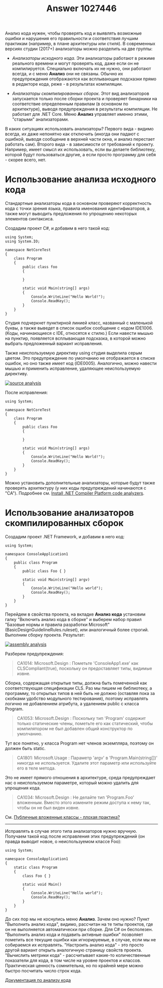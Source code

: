﻿---
title: "Answer 1027446"
se.owner.user_id: 240512
se.owner.display_name: "MSDN.WhiteKnight"
se.owner.link: "https://ru.stackoverflow.com/users/240512/msdn-whiteknight"
se.answer_id: 1027446
se.question_id: 1025834
se.post_type: answer
se.score: 8
se.is_accepted: True
---
<p>Анализ кода нужен, чтобы проверять код и выявлять возможные ошибки и нарушения его правильности и соответствия лучшим практикам (например, в плане архитектуры или стиля). В современных версиях студии (2017+) анализаторы можно разделить на две группы:</p>

<ul>
<li><p><em>Анализаторы исходного кода.</em> Эти анализаторы работают в режиме реального времени и могут проверять код, даже если он не компилируется. Специально включать их не нужно, они работают всегда, и с меню <strong>Анализ</strong> они не связаны. Обычно их предупреждения отображаются как всплывающие подсказки прямо в редакторе кода, реже - в результатах компиляции.</p></li>
<li><p><em>Анализаторы скомпилированных сборок.</em> Этот вид анализаторов запускается только после сборки проекта и проверяет бинарники на соответствие определенным правилам (в основном по архитектуре), выводя предупреждения в результаты компиляции. Не работает для .NET Core. Меню <strong>Анализ</strong> управляет именно этими, "старыми" анализаторами. </p></li>
</ul>

<p>В каких ситуациях использовать анализаторы? Первого вида - видимо всегда, их даже непонятно как отключить (иногда они падают с ошибкой, выводя сообщение в верхней части окна, и анализ перестает работать сам). Второго вида - в зависимости от требований к проекту. Например, имеет смысл их использовать, если вы делаете библиотеку, которой будут пользоваться другие, а если просто программу для себя - скорее всего, нет.</p>

<h1>Использование анализа исходного кода</h1>

<p>Стандартные анализаторы кода в основном проверяют корректность кода с точки зрения языка, правила именования идентификаторов, а также могут выводить предложения по упрощению некоторых элементов синтаксиса.</p>

<p>Создадим проект C#, и добавим в него такой код:</p>

<pre><code>using System;
using System.IO;

namespace NetCoreTest
{
    class Program
    {        
        public class foo
        {

        }

        static void Main(string[] args)
        {            
            Console.WriteLine("Hello World!");
            Console.ReadKey();
        }
    }
}
</code></pre>

<p>Студия подчеркнет пунктирной линией класс, названный с маленькой буквы, а также выведет в список ошибок сообщение с кодом IDE1006. (Коды, начинающиеся с IDE, относятся к стилю.) Если навести мышью на пунктир, появляется всплывающая подсказка, в которой можно выбрать предложенный вариант исправления. </p>

<p>Также неиспользуемую директиву using студия выделила серым цветом. Это предупреждение по умолчанию не отображается в списке ошибок, но оно также имеет код (IDE0005). Аналогично, можно навести мышью и применить исправление, удаляющее неиспользуемую директиву. </p>

<p><a href="https://i.stack.imgur.com/BfbWm.png" rel="noreferrer"><img src="https://i.stack.imgur.com/BfbWm.png" alt="source analysis"></a></p>

<p>После исправления:</p>

<pre><code>using System;

namespace NetCoreTest
{
    class Program
    {        
        public class Foo
        {

        }

        static void Main(string[] args)
        {            
            Console.WriteLine("Hello World!");
            Console.ReadKey();
        }
    }
}
</code></pre>

<p>Можно установить дополнительные анализаторы, которые будут также проверять архитектуру (у них коды предупреждений начинаются с "CA"). Подробнее см. <a href="https://docs.microsoft.com/en-us/visualstudio/code-quality/install-roslyn-analyzers" rel="noreferrer">Install .NET Compiler Platform code analyzers</a>.</p>

<h1>Использование анализаторов скомпилированных сборок</h1>

<p>Создадим проект .NET Framework, и добавим в него код:</p>

<pre><code>using System;

namespace ConsoleApplication1
{
    public class Program
    {
        public class Foo { }

        static void Main(string[] argv)
        {
            Console.WriteLine("Hello world");
            Console.ReadKey();
        }  
    }
}
</code></pre>

<p>Перейдем в свойства проекта, на вкладке <strong>Анализ кода</strong> установим галку "Включить анализ кода в сборке" и выберем набор правил "Базовые нормы и правила разработки Microsoft" (BasicDesignGuidelineRules.ruleset), или аналогичный более строгий. Выполним сборку проекта. Результат:</p>

<p><a href="https://i.stack.imgur.com/q1Rvi.png" rel="noreferrer"><img src="https://i.stack.imgur.com/q1Rvi.png" alt="assembly analysis"></a></p>

<p>Разберем предупреждения:</p>

<blockquote>
  <p>CA1014: Microsoft.Design : Пометьте 'ConsoleApp1.exe' как CLSCompliant(true), поскольку он предоставляет типы, видимые извне.</p>
</blockquote>

<p>Сборка, содержащая открытые типы, должна быть помеченной как соответствующая спецификации CLS. Раз мы пишем не библиотеку, а программу, то открытых типов в ней быть не должно (оставляя пока за скобками удобство модульного тестирования), поэтому исправлять логично не добавлением атрибута, а удалением public с класса Program.</p>

<blockquote>
  <p>CA1053: Microsoft.Design : Поскольку тип 'Program' содержит только статические члены, пометьте его как статический, чтобы компилятором не был добавлен общий конструктор по умолчанию.</p>
</blockquote>

<p>Тут все понятно, у класса Program нет членов экземпляра, поэтому он должен быть static.</p>

<blockquote>
  <p>CA1801: Microsoft.Usage : Параметр 'argv' в 'Program.Main(string[])' никогда не используется. Удалите этот параметр или используйте его в теле метода.</p>
</blockquote>

<p>Это не имеет прямого отношения в архитектуре, среда предупреждает нас о неиспользуемом параметре, который можно удалить для упрощения кода.</p>

<blockquote>
  <p>CA1034: Microsoft.Design : Не делайте тип 'Program.Foo' вложенным. Вместо этого измените режим доступа к нему так, чтобы он не был виден извне.</p>
</blockquote>

<p>См. <a href="https://ru.stackoverflow.com/questions/1024325/">Публичные вложенные классы - плохая практика?</a> </p>

<hr>

<p>Исправлять в случае этого типа анализаторов нужно вручную. Получаем такой код после исправления этих предупреждений (он правда выводит новое, о неиспользуемом классе Foo):</p>

<pre><code>using System;

namespace ConsoleApplication1
{
    static class Program
    {
        class Foo { }

        static void Main()
        {
            Console.WriteLine("Hello world");
            Console.ReadKey();
        }  
    }
}
</code></pre>

<p>До сих пор мы не коснулись меню <strong>Анализ</strong>. Зачем оно нужно? Пункт "Выполнить анализ кода", видимо, рассчитан на те типы проектов, где он не выполняется автоматически при сборке. Для C# он бесполезен. "Выполнить анализ кода и подавить активные ошибки" позволяет пометить все текущие ошибки как игнорируемые, в случае, если мы не собираемся их исправлять. "Настроить анализ кода" - это просто другой вариант открыть аналогичную страницу свойств проекта. "Вычислить метрики кода" - рассчитывает какие-то количественные показатели для кода, в том числе на уровне проектов и классов. Практическая ценность сомнительна, но по крайней мере можно быстро посчитать число строк кода.</p>

<p><a href="https://docs.microsoft.com/en-us/visualstudio/code-quality/code-analysis-for-managed-code-overview" rel="noreferrer">Документация по анализу кода</a> </p>
